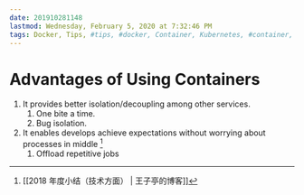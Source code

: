 ```yaml
---
date: 201910281148
lastmod: Wednesday, February 5, 2020 at 7:32:46 PM
tags: Docker, Tips, #tips, #docker, Container, Kubernetes, #container, #kubernetes
---
```

# Advantages of Using Containers

1. It provides better isolation/decoupling among other services.
	1. One bite a time.
	2. Bug isolation.
2. It enables develops achieve expectations without worrying about processes in middle [^F5CC8500798D]
	1. Offload repetitive jobs


[^F5CC8500798D]: [[2018 年度小结（技术方面） | 王子亭的博客]]